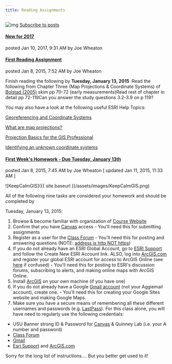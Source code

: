 ```yaml
---
title: Reading Assignments
---
```


![img](http://gis.joewheaton.org/_/rsrc/1507793539000/system/app/images/icon_feed.gif) [Subscribe to posts](http://gis.joewheaton.org/assignments/reading-assignments-spring-2011/posts.xml)

#### [New for 2017](http://gis.joewheaton.org/assignments/reading-assignments-spring-2011/newfor2017)

posted Jan 10, 2017, 9:31 AM by Joe Wheaton

#### [First Reading Assignment](http://gis.joewheaton.org/assignments/reading-assignments-spring-2011/firstreadingassignment)

posted Jan 8, 2015, 7:52 AM by Joe Wheaton

Finish reading the following by **Tuesday, January 13, 2015** :Read the following from Chapter Three (Map Projections & Coordinate Systems) of [Bolstad (2005)](http://gis.joewheaton.org/about/text-readings) skim pp 70-72 (early measurements)Read rest of chapter in detail pp 72-119Can you answer the study questions 3.2-3.9 on p 119?

You may also have a look at the following useful ESRI Help Topics:

[Georeferencing and Coordinate Systems](http://help.arcgis.com/en/arcgisdesktop/10.0/help/index.html#/Georeferencing_and_coordinate_systems/00v20000000q000000/)

[What are map projections?](http://help.arcgis.com/en/arcgisdesktop/10.0/help/index.html#//003r00000001000000.htm)

[Projection Basics for the GIS Professional](http://help.arcgis.com/en/arcgisdesktop/10.0/help/index.html#/Projection_basics_for_GIS_professionals/003r00000002000000/)

[Identifying an unknown coordinate systems](http://help.arcgis.com/en/arcgisdesktop/10.0/help/index.html#/Identifying_an_unknown_coordinate_system/003r00000004000000/)

#### [First Week's Homework - Due Tuesday, January 13th](http://gis.joewheaton.org/assignments/reading-assignments-spring-2011/firstweekshomework-duetuesdayjanuary13th)

posted Jan 8, 2015, 7:45 AM by Joe Wheaton   [ updated Jan 11, 2015, 11:33 AM ]

![KeepCalmGIS]({{ site.baseurl }}/assets/images/KeepCalmGIS.png)

All of the following nine tasks are considered your homework and should be completed by 

Tuesday, January 13, 2015:

 

1. Browse & become familiar with organization of  [Course Website](http://www.google.com/url?q=http%3A%2F%2Fgis.joewheaton.org&sa=D&sntz=1&usg=AFrqEzfGzeQclLlaXP_YreAUGLRW0yZTZw) 
2. Confirm that you have [Canvas](https://learn-usu.uen.org/login) access - You'll need this for submitting assignments 
3. Register as a user for the [Class Forum](http://forum.bluezone.usu.edu/gis) - You'll need this for posting and answering questions (NOTE: [address is http NOT https](http://gis.joewheaton.org/classroom-news/classforumisindeedbroken))
4. If you do not already have an ESRI Global Account, go to [ESRI Support](http://support.esri.com/en/) and follow the Create New ESRI Account link. ALSO, log into [ArcGIS.com](http://arcgis.com/) and register your global ESRI account for access to ArcGIS Online (see [here](http://forum.bluezone.usu.edu/gis/viewtopic.php?f=5&t=10&p=19#p19) if confused) - You'll need this for posting to ESRI's discussion forums, subscribing to alerts, and making online maps with ArcGIS Online.
5. Install [ArcGIS](http://gis.joewheaton.org/about/software) on your own machine (if you have one)
6. If you do not already have a Google [Gmail account](http://gmail.com/) (not your Aggiemail account), create one. - You'll need this for creating your Google Sites website and making Google Maps. 
7. Make sure you have a secure means of remembering all these different usernames and passwords (e.g. [LastPass](http://lastpass.com/)). For this class alone, you will have need to regularly use the following credentials:

- USU Banner strong ID & Password for [Canvas](https://learn-usu.uen.org/login) & Quinney Lab (i.e. your A number and password)
- [Class Forum](http://forum.bluezone.usu.edu/gis)
- [Gmail](http://gmail.com/)
- [Esri Support](http://support.esri.com/en/) and [ArcGIS.com](http://arcgis.com/)

Sorry for the long list of instructions.... But you better get used to it!